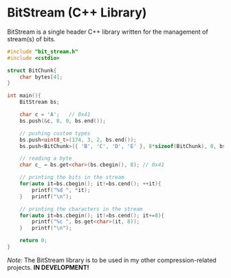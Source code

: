 # BitStream (C++ Library)

BitStream is a single header C++ library written for the management of stream(s) of bits.

```c++
#include "bit_stream.h"
#include <cstdio>

struct BitChunk{
	char bytes[4];
}

int main(){
	BitStream bs;

	char c = 'A';	// 0x41
	bs.push(&c, 8, 0, bs.end());

	// pushing custom types
	bs.push<uint8_t>(174, 3, 2, bs.end());
	bs.push<BitChunk>({ 'B', 'C', 'D', 'E' }, 8*sizeof(BitChunk), 0, bs.end())

	// reading a byte
	char c_ = bs.get<char>(bs.cbegin(), 8);	// 0x41

	// printing the bits in the stream
	for(auto it=bs.cbegin(); it!=bs.cend(); ++it){
		printf("%d ", *it);
	}	printf("\n");

	// printing the characters in the stream
	for(auto it=bs.cbegin(); it!=bs.cend(); it+=8){
		printf("%c ", bs.get<char>(it, 8));
	}	printf("\n");

	return 0;
}
```

*Note:* The BitStream library is to be used in my other compression-related projects.
**IN DEVELOPMENT!**

